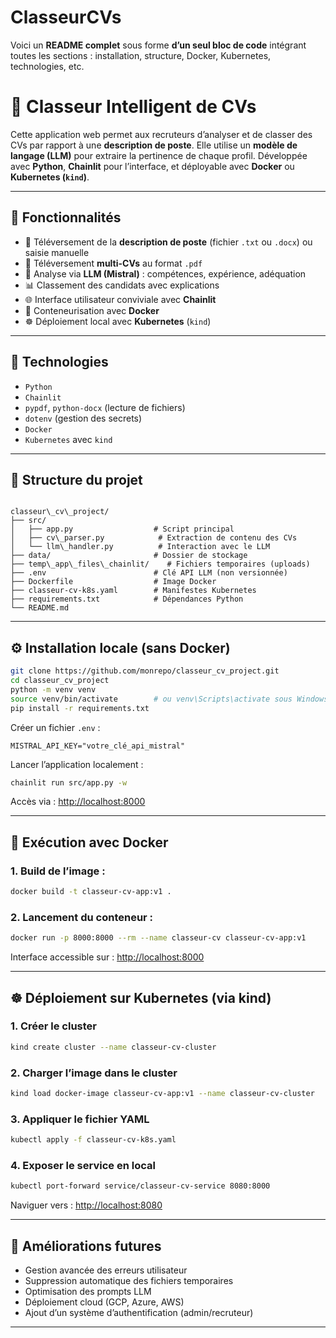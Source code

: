 # ClasseurCVs

Voici un **README complet** sous forme **d’un seul bloc de code** intégrant toutes les sections : installation, structure, Docker, Kubernetes, technologies, etc.


# 📄 Classeur Intelligent de CVs

Cette application web permet aux recruteurs d’analyser et de classer des CVs par rapport à une **description de poste**. Elle utilise un **modèle de langage (LLM)** pour extraire la pertinence de chaque profil. Développée avec **Python**, **Chainlit** pour l’interface, et déployable avec **Docker** ou **Kubernetes (`kind`)**.

---

## 🚀 Fonctionnalités

- 📄 Téléversement de la **description de poste** (fichier `.txt` ou `.docx`) ou saisie manuelle
- 📑 Téléversement **multi-CVs** au format `.pdf`
- 🧠 Analyse via **LLM (Mistral)** : compétences, expérience, adéquation
- 📊 Classement des candidats avec explications
- 🌐 Interface utilisateur conviviale avec **Chainlit**
- 🐳 Conteneurisation avec **Docker**
- ☸️ Déploiement local avec **Kubernetes** (`kind`)

---

## 🧰 Technologies

- `Python`
- `Chainlit`
- `pypdf`, `python-docx` (lecture de fichiers)
- `dotenv` (gestion des secrets)
- `Docker`
- `Kubernetes` avec `kind`

---

## 📁 Structure du projet

```

classeur\_cv\_project/
├── src/
│   ├── app.py                  # Script principal
│   ├── cv\_parser.py            # Extraction de contenu des CVs
│   └── llm\_handler.py          # Interaction avec le LLM
├── data/                       # Dossier de stockage
├── temp\_app\_files\_chainlit/    # Fichiers temporaires (uploads)
├── .env                        # Clé API LLM (non versionnée)
├── Dockerfile                  # Image Docker
├── classeur-cv-k8s.yaml        # Manifestes Kubernetes
├── requirements.txt            # Dépendances Python
└── README.md

````

---

## ⚙️ Installation locale (sans Docker)

```bash
git clone https://github.com/monrepo/classeur_cv_project.git
cd classeur_cv_project
python -m venv venv
source venv/bin/activate        # ou venv\Scripts\activate sous Windows
pip install -r requirements.txt
````

Créer un fichier `.env` :

```env
MISTRAL_API_KEY="votre_clé_api_mistral"
```

Lancer l’application localement :

```bash
chainlit run src/app.py -w
```

Accès via : [http://localhost:8000](http://localhost:8000)

---

## 🐳 Exécution avec Docker

### 1. Build de l’image :

```bash
docker build -t classeur-cv-app:v1 .
```

### 2. Lancement du conteneur :

```bash
docker run -p 8000:8000 --rm --name classeur-cv classeur-cv-app:v1
```

Interface accessible sur : [http://localhost:8000](http://localhost:8000)

---

## ☸️ Déploiement sur Kubernetes (via kind)

### 1. Créer le cluster

```bash
kind create cluster --name classeur-cv-cluster
```

### 2. Charger l’image dans le cluster

```bash
kind load docker-image classeur-cv-app:v1 --name classeur-cv-cluster
```

### 3. Appliquer le fichier YAML

```bash
kubectl apply -f classeur-cv-k8s.yaml
```

### 4. Exposer le service en local

```bash
kubectl port-forward service/classeur-cv-service 8080:8000
```

Naviguer vers : [http://localhost:8080](http://localhost:8080)

---

## 📌 Améliorations futures

* Gestion avancée des erreurs utilisateur
* Suppression automatique des fichiers temporaires
* Optimisation des prompts LLM
* Déploiement cloud (GCP, Azure, AWS)
* Ajout d’un système d’authentification (admin/recruteur)

---



